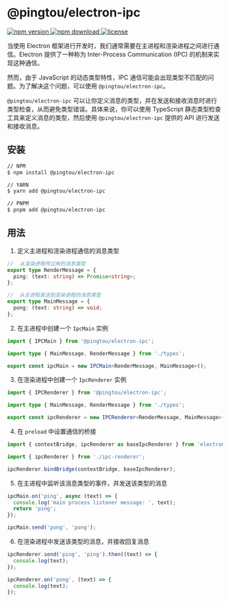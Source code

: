 # @pingtou/electron-ipc

<p>
  <a href="https://npmjs.com/package/@pingtou/electron-ipc" target="_blank" referrerpolicy="no-referrer">
    <img src="https://img.shields.io/npm/v/@pingtou/electron-ipc.svg?style=flat-square" alt="npm version" />
  </a>
  <a href="https://npmjs.com/package/@pingtou/electron-ipc" target="_blank" referrerpolicy="no-referrer">
    <img src="https://img.shields.io/npm/dm/@pingtou/electron-ipc.svg?style=flat-square" alt="npm download" />
  </a>
  <a href="https://github.com/3lang3/@pingtou/electron-ipc/discussions" target="_blank" referrerpolicy="no-referrer">
    <img src="https://img.shields.io/npm/l/@pingtou/electron-ipc?style=flat-square" alt="license" />
  </a>
</p>

当使用 Electron 框架进行开发时，我们通常需要在主进程和渲染进程之间进行通信。Electron 提供了一种称为 Inter-Process Communication (IPC) 的机制来实现这种通信。

然而，由于 JavaScript 的动态类型特性，IPC 通信可能会出现类型不匹配的问题。为了解决这个问题，可以使用 `@pingtou/electron-ipc`。

`@pingtou/electron-ipc` 可以让你定义消息的类型，并在发送和接收消息时进行类型检查，从而避免类型错误。具体来说，你可以使用 TypeScript 静态类型检查工具来定义消息的类型，然后使用 `@pingtou/electron-ipc` 提供的 API 进行发送和接收消息。

## 安装

```bash
// NPM
$ npm install @pingtou/electron-ipc

// YARN
$ yarn add @pingtou/electron-ipc

// PNPM
$ pnpm add @pingtou/electron-ipc
```

## 用法

1. 定义主进程和渲染进程通信的消息类型

```typescript
//  从渲染进程传过来的消息类型
export type RenderMessage = {
  ping: (text: string) => Promise<string>;
};

//  从主进程发送到渲染进程的消息类型
export type MainMessage = {
  pong: (text: string) => void;
};
```

2. 在主进程中创建一个 `IpcMain` 实例

```typescript
import { IPCMain } from '@pingtou/electron-ipc';

import type { MainMessage, RenderMessage } from './types';

export const ipcMain = new IPCMain<RenderMessage, MainMessage>();
```

3. 在渲染进程中创建一个 `IpcRenderer` 实例

```typescript
import { IPCRenderer } from '@pingtou/electron-ipc';

import type { MainMessage, RenderMessage } from './types';

export const ipcRenderer = new IPCRenderer<RenderMessage, MainMessage>();
```

4. 在 `preload` 中设置通信的桥接

```typescript
import { contextBridge, ipcRenderer as baseIpcRenderer } from 'electron';

import { ipcRenderer } from './ipc-renderer';

ipcRenderer.bindBridge(contextBridge, baseIpcRenderer);
```

5. 在主进程中监听该消息类型的事件，并发送该类型的消息

```typescript
ipcMain.on('ping', async (text) => {
  console.log('main process listener message: ', text);
  return 'ping';
});

ipcMain.send('pong', 'pong');
```

6. 在渲染进程中发送该类型的消息，并接收回复消息

```typescript
ipcRenderer.send('ping', 'ping').then((text) => {
  console.log(text);
});

ipcRenderer.on('pong', (text) => {
  console.log(text);
});
```
